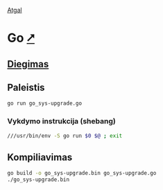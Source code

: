 [Atgal](./readme.md)

# Go [&#x2B67;](https://go.dev/)

## [Diegimas](../install/go_readme.md)

## Paleistis

```bash
go run go_sys-upgrade.go
```

### Vykdymo instrukcija (shebang)

```bash
///usr/bin/env -S go run $0 $@ ; exit
```

## Kompiliavimas

```bash
go build -o go_sys-upgrade.bin go_sys-upgrade.go
./go_sys-upgrade.bin
```
